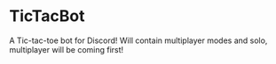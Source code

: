 # TicTacBot
A Tic-tac-toe bot for Discord! Will contain multiplayer modes and solo, multiplayer will be coming first!
